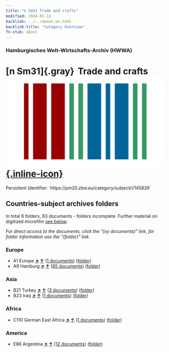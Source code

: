 ```yaml
---
title: "n Sm31 Trade and crafts"
modified: 2024-01-13
backlink: ../../about.en.html
backlink-title: "Category Overview"
fn-stub: about
---
```


### Hamburgisches Welt-Wirtschafts-Archiv (HWWA)

# [n Sm31]{.gray}&#8201; Trade and crafts &#160; [![Wikidata](/images/Wikidata-logo.svg "Wikidata"){.inline-icon}](http://www.wikidata.org/entity/Q104710344)

<div class="hint">Persistent Identifier: `https://pm20.zbw.eu/category/subject/i/145826`</div>







## Countries-subject archives folders







In total 6 folders, 83 documents - folders incomplete. Further material on digitized microfilm [see below](#filmsections).

_For direct access to the documents, click the "(xy documents)" link, for folder information use the "(folder)" link._



### Europe

- A1 Europe [**&nearr;**](../../../geo/i/140892/about.en.html "Europe (all folders)") [**&uarr;**](../../../geo/about.en.html#A1 "Country category system") (<a href="https://pm20.zbw.eu/iiifview/folder/sh/140892,145826" title="about: Europe : Trade and crafts" target="_blank">1 documents</a>) ([folder](../../../../folder/sh/1408xx/140892/1458xx/145826/about.en.html))
- A9 Hamburg [**&nearr;**](../../../geo/i/140905/about.en.html "Hamburg (all folders)") [**&uarr;**](../../../geo/about.en.html#A9 "Country category system") (<a href="https://pm20.zbw.eu/iiifview/folder/sh/140905,145826" title="about: Hamburg : Trade and crafts" target="_blank">65 documents</a>) ([folder](../../../../folder/sh/1409xx/140905/1458xx/145826/about.en.html))

### Asia

- B21 Turkey [**&nearr;**](../../../geo/i/141111/about.en.html "Turkey (all folders)") [**&uarr;**](../../../geo/about.en.html#B21 "Country category system") (<a href="https://pm20.zbw.eu/iiifview/folder/sh/141111,145826" title="about: Turkey : Trade and crafts" target="_blank">3 documents</a>) ([folder](../../../../folder/sh/1411xx/141111/1458xx/145826/about.en.html))
- B23 Iraq [**&nearr;**](../../../geo/i/141113/about.en.html "Iraq (all folders)") [**&uarr;**](../../../geo/about.en.html#B23 "Country category system") (<a href="https://pm20.zbw.eu/iiifview/folder/sh/141113,145826" title="about: Iraq : Trade and crafts" target="_blank">1 documents</a>) ([folder](../../../../folder/sh/1411xx/141113/1458xx/145826/about.en.html))

### Africa

- C110 German East Africa [**&nearr;**](../../../geo/i/141471/about.en.html "German East Africa (all folders)") [**&uarr;**](../../../geo/about.en.html#C110 "Country category system") (<a href="https://pm20.zbw.eu/iiifview/folder/sh/141471,145826" title="about: German East Africa : Trade and crafts" target="_blank">1 documents</a>) ([folder](../../../../folder/sh/1414xx/141471/1458xx/145826/about.en.html))

### America

- E86 Argentina [**&nearr;**](../../../geo/i/141692/about.en.html "Argentina (all folders)") [**&uarr;**](../../../geo/about.en.html#E86 "Country category system") (<a href="https://pm20.zbw.eu/iiifview/folder/sh/141692,145826" title="about: Argentina : Trade and crafts" target="_blank">12 documents</a>) ([folder](../../../../folder/sh/1416xx/141692/1458xx/145826/about.en.html))



<a id="filmsections" />













